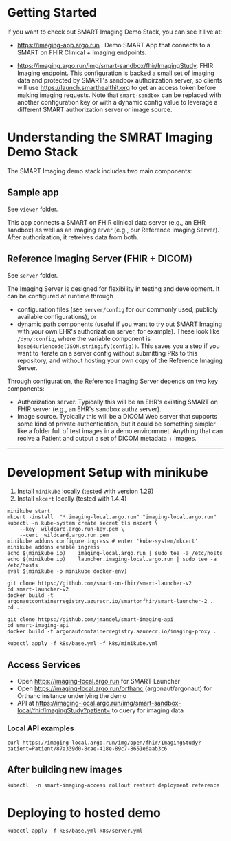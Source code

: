 # Getting Started

If you want to check out SMART Imaging Demo Stack, you can see it live at:

* https://imaging-app.argo.run . Demo SMART App that connects to a SMART on FHIR Clinical + Imaging endpoints.

* https://imaging.argo.run/img/smart-sandbox/fhir/ImagingStudy. FHIR Imaging endpoint. This configuration is backed a small set of imaging data and protected by SMART's sandbox authoirzation server, so clients will use https://launch.smarthealthit.org to get an access token before making imaging requests. Note that `smart-sandbox` can be replaced with another configuration key or with a dynamic config value to leverage a different SMART authorization server or image source.


# Understanding the SMRAT Imaging Demo Stack

The SMART Imaging demo stack includes two main components:

## Sample app

See `viewer` folder.

This app connects a SMART on FHIR clinical data server (e.g., an EHR sandbox) as well as an imaging erver (e.g., our Reference Imaging Server). After authorization, it retreives data from both. 


## Reference Imaging Server (FHIR + DICOM)

See `server` folder.

The Imaging Server is designed for flexibility in testing and development. It can be configured at runtime through 

* configuration files (see `server/config` for our commonly used, publicly available configurations), or
* dynamic path components (useful if you want to try out SMART Imaging with your own EHR's authorization server, for example).  These look like `/dyn/:config`, where the variable component is `base64urlencode(JSON.stringify(config))`. This saves you a step if you want to iterate on a server config without submitting PRs to this repository, and without hosting your own copy of the Reference Imaging Server.

Through configuration, the Reference Imaging Server depends on two key components:
* Authorization server. Typically this will be an EHR's existing SMART on FHIR server (e.g., an EHR's sandbox authz server).
* Image source. Typically this will be a DICOM Web server that supports some kind of private authentication, but it could be something simpler like a folder full of test images in a demo environmnet. Anything that can recive a Patient and output a set of DICOM metadata + images.


---

  
# Development Setup with minikube

1. Install `minikube` locally (tested with version 1.29)
2. Install `mkcert` locally (tested with 1.4.4)

```
minikube start
mkcert -install  "*.imaging-local.argo.run" "imaging-local.argo.run"
kubectl -n kube-system create secret tls mkcert \
    --key _wildcard.argo.run-key.pem \
    --cert _wildcard.argo.run.pem
minikube addons configure ingress # enter 'kube-system/mkcert'
minikube addons enable ingress
echo $(minikube ip)    imaging-local.argo.run | sudo tee -a /etc/hosts
echo $(minikube ip)    launcher.imaging-local.argo.run | sudo tee -a /etc/hosts
eval $(minikube -p minikube docker-env)

git clone https://github.com/smart-on-fhir/smart-launcher-v2
cd smart-launcher-v2
docker build -t argonautcontainerregistry.azurecr.io/smartonfhir/smart-launcher-2 .
cd ..

git clone https://github.com/jmandel/smart-imaging-api
cd smart-imaging-api
docker build -t argonautcontainerregistry.azurecr.io/imaging-proxy .

kubectl apply -f k8s/base.yml -f k8s/minikube.yml
```


## Access Services

* Open https://imaging-local.argo.run for SMART Launcher
* Open https://imaging-local.argo.run/orthanc (argonaut/argonaut) for Orthanc instance underlying the demo
* API at https://imaging-local.argo.run/img/smart-sandbox-local/fhir/ImagingStudy?patient= to query for imaging data

### Local API examples

```
curl https://imaging-local.argo.run/img/open/fhir/ImagingStudy?patient=Patient/87a339d0-8cae-418e-89c7-8651e6aab3c6
```



## After building new images

```
kubectl  -n smart-imaging-access rollout restart deployment reference
```

# Deploying to hosted demo

```
kubectl apply -f k8s/base.yml k8s/server.yml
```
